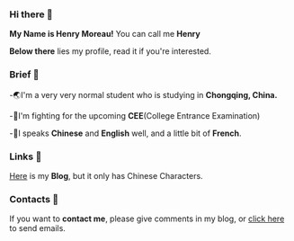 ### Hi there 👋

**My Name is Henry Moreau!** You can call me **Henry**

**Below there** lies my profile, read it if you're interested.

### Brief 📂

  -🌏I'm a very very normal student who is studying in **Chongqing, China.**
  
  -📝I'm fighting for the upcoming **CEE**(College Entrance Examination)
  
  -🌈I speaks **Chinese** and **English** well, and a little bit of **French**.


### Links 🔗

[Here](http://blog.henrywhu.cn) is my **Blog**, but it only has Chinese Characters.

### Contacts 🎯

If you want to **contact me**, please give comments in my blog, or [click here](mailto:me@henrywhu.cn) to send emails.
